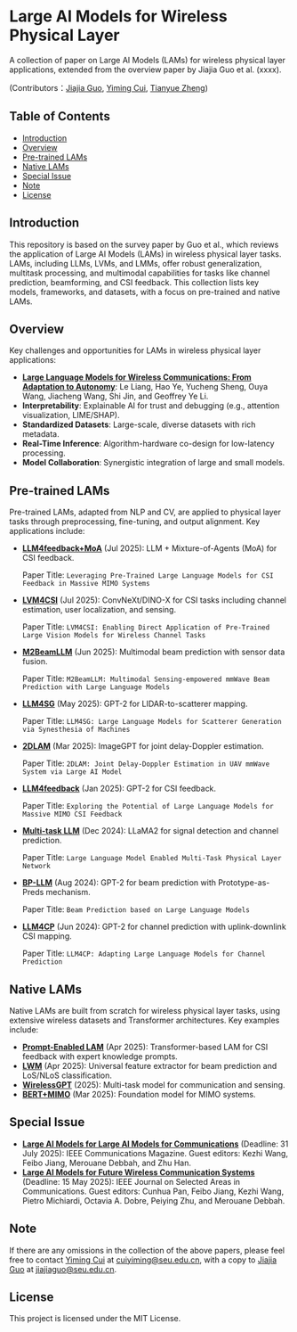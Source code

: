 # Large AI Models for Wireless Physical Layer

A collection of paper on Large AI Models (LAMs) for wireless physical layer applications, extended from the overview paper by Jiajia Guo et al. (xxxx).

(Contributors：[Jiajia Guo](https://jiajiaguo.github.io/), [Yiming Cui](https://scholar.google.com/citations?hl=zh-CN&user=ZaKiYC8AAAAJ), [Tianyue Zheng](https://scholar.google.com/citations?user=A_Xk7NIAAAAJ&hl=zh-CN))

## Table of Contents
- [Introduction](#introduction)
- [Overview](#overview)
- [Pre-trained LAMs](#pre-trained-lams)
- [Native LAMs](#native-lams)
- [Special Issue](#special-issue)
- [Note](#note)
- [License](#license)

## Introduction
This repository is based on the survey paper by Guo et al., which reviews the application of Large AI Models (LAMs) in wireless physical layer tasks. LAMs, including LLMs, LVMs, and LMMs, offer robust generalization, multitask processing, and multimodal capabilities for tasks like channel prediction, beamforming, and CSI feedback. This collection lists key models, frameworks, and datasets, with a focus on pre-trained and native LAMs.

## Overview
Key challenges and opportunities for LAMs in wireless physical layer applications:

- **[Large Language Models for Wireless Communications: From Adaptation to Autonomy](https://arxiv.org/abs/2507.21524)**: Le Liang, Hao Ye, Yucheng Sheng, Ouya Wang, Jiacheng Wang, Shi Jin, and Geoffrey Ye Li.
- **Interpretability**: Explainable AI for trust and debugging (e.g., attention visualization, LIME/SHAP).
- **Standardized Datasets**: Large-scale, diverse datasets with rich metadata.
- **Real-Time Inference**: Algorithm-hardware co-design for low-latency processing.
- **Model Collaboration**: Synergistic integration of large and small models.

## Pre-trained LAMs
Pre-trained LAMs, adapted from NLP and CV, are applied to physical layer tasks through preprocessing, fine-tuning, and output alignment. Key applications include:

- **[LLM4feedback+MoA](https://www.techrxiv.org/doi/full/10.36227/techrxiv.175289012.28506097)** (Jul 2025): LLM + Mixture-of-Agents (MoA) for CSI feedback.
 
  Paper Title: `Leveraging Pre-Trained Large Language Models for CSI Feedback in Massive MIMO Systems`

- **[LVM4CSI](https://arxiv.org/abs/2507.05121)** (Jul 2025): ConvNeXt/DINO-X for CSI tasks including channel estimation, user localization, and sensing.
 
  Paper Title: `LVM4CSI: Enabling Direct Application of Pre-Trained Large Vision Models for Wireless Channel Tasks`
- **[M2BeamLLM](https://arxiv.org/abs/2506.14532)** (Jun 2025): Multimodal beam prediction with sensor data fusion.
 
  Paper Title: `M2BeamLLM: Multimodal Sensing-empowered mmWave Beam Prediction with Large Language Models`
- **[LLM4SG](https://arxiv.org/abs/2505.17879)** (May 2025): GPT-2 for LIDAR-to-scatterer mapping.
 
  Paper Title: `LLM4SG: Large Language Models for Scatterer Generation via Synesthesia of Machines`
- **[2DLAM](https://openreview.net/forum?id=AbmUZ4oJoP)** (Mar 2025): ImageGPT for joint delay-Doppler estimation.
 
  Paper Title: `2DLAM: Joint Delay-Doppler Estimation in UAV mmWave System via Large AI Model`
- **[LLM4feedback](https://arxiv.org/abs/2501.10630)** (Jan 2025): GPT-2 for CSI feedback.
 
  Paper Title: `Exploring the Potential of Large Language Models for Massive MIMO CSI Feedback`
- **[Multi-task LLM](https://arxiv.org/abs/2412.20772)** (Dec 2024): LLaMA2 for signal detection and channel prediction.
 
  Paper Title: `Large Language Model Enabled Multi-Task Physical Layer Network`
- **[BP-LLM](https://arxiv.org/abs/2408.08707)** (Aug 2024): GPT-2 for beam prediction with Prototype-as-Preds mechanism.
 
  Paper Title: `Beam Prediction based on Large Language Models`
- **[LLM4CP](https://arxiv.org/abs/2406.14440)** (Jun 2024): GPT-2 for channel prediction with uplink-downlink CSI mapping.

  Paper Title: `LLM4CP: Adapting Large Language Models for Channel Prediction`
 
## Native LAMs
Native LAMs are built from scratch for wireless physical layer tasks, using extensive wireless datasets and Transformer architectures. Key examples include:

- **[Prompt-Enabled LAM](https://arxiv.org/abs/2501.10629)** (Apr 2025): Transformer-based LAM for CSI feedback with expert knowledge prompts.
- **[LWM](https://arxiv.org/abs/2411.08872)** (Apr 2025): Universal feature extractor for beam prediction and LoS/NLoS classification.
- **[WirelessGPT](https://ieeexplore.ieee.org/document/XXXXXXX)** (2025): Multi-task model for communication and sensing.
- **[BERT+MIMO](https://arxiv.org/abs/2501.10629)** (Mar 2025): Foundation model for MIMO systems.


## Special Issue
- **[Large AI Models for Large AI Models for Communications](https://www.comsoc.org/publications/magazines/ieee-communications-magazine/cfp/large-ai-models-communications)** (Deadline: 31 July 2025):  IEEE Communications Magazine. Guest editors: Kezhi Wang, Feibo Jiang, Merouane Debbah, and Zhu Han.
- **[Large AI Models for Future Wireless Communication Systems](https://www.comsoc.org/publications/journals/ieee-jsac/cfp/large-ai-models-future-wireless-communication-systems)** (Deadline: 15 May 2025): IEEE Journal on Selected Areas in Communications. Guest editors: Cunhua Pan, Feibo Jiang, Kezhi Wang, Pietro Michiardi, Octavia A. Dobre, Peiying Zhu, and Merouane Debbah.

## Note
 
If there are any omissions in the collection of the above papers, please feel free to contact [Yiming Cui](https://scholar.google.com/citations?hl=zh-CN&user=ZaKiYC8AAAAJ) at cuiyiming@seu.edu.cn, with a copy to [Jiajia Guo](https://jiajiaguo.github.io/) at jiajiaguo@seu.edu.cn.

## License
This project is licensed under the MIT License.
